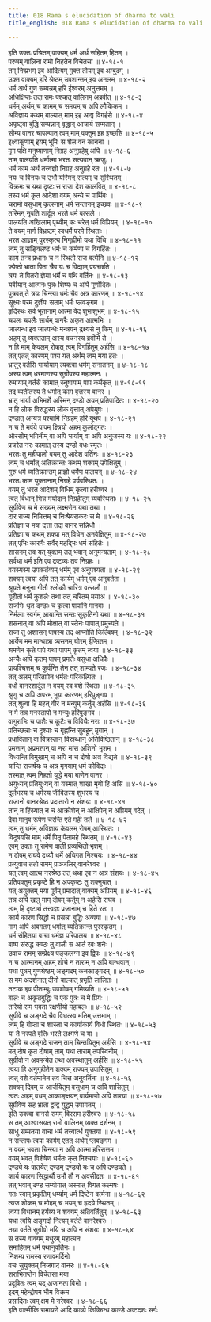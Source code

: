 ```yaml
---
title: 018 Rama s elucidation of dharma to vali
title_english: 018 Rama s elucidation of dharma to vali

---
```

<div class="audioEmbed"  caption="श्रीराम-हरिसीताराममूर्ति-घनपाठिभ्यां वचनम्" src="https://archive.org/download/Ramayana-recitation-Sriram-harisItArAmamUrti-Ghanapaati-v2/Kanda_4/Kanda_4_KSK-018-Ramena_Valivadha_Samardhanam.mp3"></div>

इति उक्तः प्रश्रितम् वाक्यम् धर्म अर्थ सहितम् हितम् ।  
परुषम् वालिना रामो निहतेन विचेतसा ॥ ४-१८-१  
तम् निष्प्रभम् इव आदित्यम् मुक्त तोयम् इव अम्बुदम् ।  
उक्त वाक्यम् हरि श्रेष्ठम् उपशान्तम् इव अनलम् ॥ ४-१८-२  
धर्म अर्थ गुण सम्पन्नम् हरि ईश्वरम् अनुत्तमम् ।  
अधिक्षिप्तः तदा रामः पश्चात् वालिनम् अब्रवीत् ॥ ४-१८-३  
धर्मम् अर्थम् च कामम् च समयम् च अपि लौकिकम् ।  
अविज्ञाय कथम् बाल्यात् माम् इह अद्य विगर्हसे ॥ ४-१८-४  
अपृष्ट्वा बुद्धि सम्पन्नान् वृद्धान् आचार्य सम्मतान् ।  
सौम्य वानर चापल्यात् त्वम् माम् वक्तुम् इह इच्छसि ॥ ४-१८-५  
इक्ष्वाकूणाम् इयम् भूमिः स शैल वन कानना ।  
मृग पक्षि मनुष्याणाम् निग्रह अनुग्रहेषु अपि ॥ ४-१८-६  
ताम् पालयति धर्मात्मा भरतः सत्यवान् ऋजुः ।  
धर्म काम अर्थ तत्त्वज्ञो निग्रह अनुग्रहे रतः ॥ ४-१८-७  
नयः च विनयः च उभौ यस्मिन् सत्यम् च सुस्थितम् ।  
विक्रमः च यथा दृष्टः स राजा देश कालवित् ॥ ४-१८-८  
तस्य धर्म कृत आदेशा वयम् अन्ये च पार्थिवः ।  
चरामो वसुधाम् कृत्स्नाम् धर्म सन्तानम् इच्छवः ॥ ४-१८-९  
तस्मिन् नृपति शार्दूल भरते धर्म वत्सले ।  
पालयति अखिलाम् पृथ्वीम् कः चरेत् धर्म विप्रियम् ॥ ४-१८-१०  
ते वयम् मार्ग विभ्रष्टम् स्वधर्मे परमे स्थिताः ।  
भरत आज्ञाम् पुरस्कृत्य निगृह्णीमो यथा विधि ॥ ४-१८-११  
त्वम् तु सङ्क्लिष्ट धर्मः च कर्मणा च विगर्हितः ।  
काम तन्त्र प्रधानः च न स्थितो राज वर्त्मनि ॥ ४-१८-१२  
ज्येष्ठो भ्राता पिता चैव यः च विद्याम् प्रयच्छति ।  
त्रयः ते पितरो ज्ञेया धर्मे च पथि वर्तिनः ॥ ४-१८-१३  
यवीयान् आत्मनः पुत्रः शिष्यः च अपि गुणोदितः ।  
पुत्रवत् ते त्रयः चिन्त्या धर्मः चैव अत्र कारणम् ॥ ४-१८-१४  
सूक्ष्मः परम दुर्ज्ञेयः सताम् धर्मः प्लवङ्गम ।  
हृदिस्थः सर्व भूतानाम् आत्मा वेद शुभाशुभम् ॥ ४-१८-१५  
चपलः चपलैः सार्धम् वानरैः अकृत आत्मभिः ।  
जात्यन्ध इव जात्यन्धैः मन्त्रयन् द्रक्ष्यसे नु किम् ॥ ४-१८-१६  
अहम् तु व्यक्तताम् अस्य वचनस्य ब्रवीमि ते ।  
न हि माम् केवलम् रोषात् त्वम् विगर्हितुम् अर्हसि ॥ ४-१८-१७  
तत् एतत् कारणम् पश्य यत् अर्थम् त्वम् मया हतः ।  
भ्रातुर् वर्तसि भार्यायाम् त्यक्त्वा धर्मम् सनातनम् ॥ ४-१८-१८  
अस्य त्वम् धरमाणस्य सुग्रीवस्य महात्मनः ।  
रुमायाम् वर्तसे कामात् स्नुषायाम् पाप कर्मकृत् ॥ ४-१८-१९  
तद् व्यतीतस्य ते धर्मात् काम वृत्तस्य वानर ।  
भ्रातृ भार्या अभिमर्शे अस्मिन् दण्डो अयम् प्रतिपादितः ॥ ४-१८-२०  
न हि लोक विरुद्धस्य लोक वृत्तात् अपेयुषः ।  
दण्डात् अन्यत्र पश्यामि निग्रहम् हरि यूथप ॥ ४-१८-२१  
न च ते मर्षये पापम् क्ष्त्रियो अहम् कुलोद्गतः ।  
औरसीम् भगिनीम् वा अपि भार्याम् वा अपि अनुजस्य यः ॥ ४-१८-२२  
प्रचरेत नरः कामात् तस्य दण्डो वधः स्मृतः ।  
भरतः तु महीपालो वयम् तु आदेश वर्तिनः ॥ ४-१८-२३  
त्वम् च धर्मात् अतिक्रान्तः कथम् शक्यम् उपेक्षितुम् ।  
गुरु धर्म व्यतिक्रान्तम् प्राज्ञो धर्मेण पालयन् ॥ ४-१८-२४  
भरतः काम युक्तानाम् निग्रहे पर्यवस्थितः ।  
वयम् तु भरत आदेशम् विधिम् कृत्वा हरीश्वर ।  
त्वत् विधान् भिन्न मर्यादान् निग्रहीतुम् व्यवस्थिताः ॥ ४-१८-२५  
सुग्रीवेण च मे सख्यम् लक्ष्मणेन यथा तथा ।  
दार राज्य निमित्तम् च निःश्रेयसकरः स मे ॥ ४-१८-२६  
प्रतिज्ञा च मया दत्ता तदा वानर सन्निधौ ।  
प्रतिज्ञा च कथम् शक्या मत् विधेन अनवेक्षितुम् ॥ ४-१८-२७  
तत् एभिः कारणैः सर्वैर् महद्भिः धर्म संहितैः ।  
शासनम् तव यत् युक्तम् तत् भवान् अनुमन्यताम् ॥ ४-१८-२८  
सर्वथा धर्म इति एव द्रष्टव्यः तव निग्रहः ।  
वयस्यस्य उपकर्तव्यम् धर्मम् एव अनुपश्यता ॥ ४-१८-२९  
शक्यम् त्वया अपि तत् कार्यम् धर्मम् एव अनुवर्तता ।  
श्रूयते मनुना गीतौ श्लोकौ चारित्र वत्सलौ ॥  
गृहीतौ धर्म कुशलैः तथा तत् चरितम् मयाअ ॥ ४-१८-३०  
राजभिः धृत दण्डाः च कृत्वा पापानि मानवाः ।  
निर्मलाः स्वर्गम् आयान्ति सन्तः सुकृतिनो यथा ॥ ४-१८-३१  
शसनात् वा अपि मोक्षात् वा स्तेनः पापात् प्रमुच्यते ।  
राजा तु अशासन् पापस्य तद् आप्नोति किल्बिषम् ॥ ४-१८-३२  
आर्येण मम मान्धात्रा व्यसनम् घोरम् ईप्सितम् ।  
श्रमणेन कृते पापे यथा पापम् कृतम् त्वया ॥ ४-१८-३३  
अन्यैः अपि कृतम् पापम् प्रमत्तैः वसुधा अधिपैः ।  
प्रायश्चित्तम् च कुर्वन्ति तेन तत् शाम्यते रजः ॥ ४-१८-३४  
तत् अलम् परितापेन धर्मतः परिकल्पितः ।  
वधो वानरशार्दूल न वयम् स्व वशे स्थिताः ॥ ४-१८-३५  
श्रुणु च अपि अपरम् भूयः कारणम् हरिपुङ्गव ।  
तत् श्रुत्वा हि महत् वीर न मन्युम् कर्तुम् अर्हसि ॥ ४-१८-३६  
न मे तत्र मनस्तापो न मन्युः हरिपुङ्गव ।  
वागुराभिः च पाशैः च कूटैः च विविधैः नराः ॥ ४-१८-३७  
प्रतिच्छन्नाः च दृश्याः च गृह्णन्ति सुबहून् मृगान् ।  
प्रधावितान् वा वित्रस्तान् विस्रब्धान् अतिविष्ठितान् ॥ ४-१८-३८  
प्रमत्तान् अप्रमत्तान् वा नरा मांस अशिनो भृशम् ।  
विध्यन्ति विमुखाम् च अपि न च दोषो अत्र विद्यते ॥ ४-१८-३९  
यान्ति राजर्षयः च अत्र मृगयाम् धर्म कोविदाः ।  
तस्मात् त्वम् निहतो युद्धे मया बाणेन वानर ।  
अयुध्यन् प्रतियुध्यन् वा यस्मात् शाखा मृगो हि असि ॥ ४-१८-४०  
दुर्लभस्य च धर्मस्य जीवितस्य शुभस्य च ।  
राजानो वानरश्रेष्ठ प्रदातारो न संशयः ॥ ४-१८-४१  
तान् न हिंस्यात् न च आक्रोशेन् न आक्षिपेन् न अप्रियम् वदेत् ।  
देवा मानुष रूपेण चरन्ति एते मही तले ॥ ४-१८-४२  
त्वम् तु धर्मम् अविज्ञाय केवलम् रोषम् आस्थितः ।  
विदूषयसि माम् धर्मे पितृ पैतामहे स्थितम् ॥ ४-१८-४३  
एवम् उक्तः तु रामेण वाली प्रव्यथितो भृशम् ।  
न दोषम् राघवे दध्यौ धर्मे अधिगत निश्चयः ॥ ४-१८-४४  
प्रत्युवाच ततो रामम् प्राञ्जलिर् वानरेश्वरः ।  
यत् त्वम् आत्थ नरश्रेष्ठ तत् थथा एव न अत्र संशयः ॥ ४-१८-४५  
प्रतिवक्तुम् प्रकृष्टे हि न अपकृष्टः तु शक्नुयात् ।  
यत् अयुक्तम् मया पूर्वम् प्रमादात् वाक्यम् अप्रियम् ॥ ४-१८-४६  
तत्र अपि खलु माम् दोषम् कर्तुम् न अर्हसि राघव ।  
त्वम् हि दृष्टार्थ तत्त्वज्ञः प्रजानाम् च हिते रतः ।  
कार्य कारण सिद्धौ च प्रसन्ना बुद्धिः अव्यया ॥ ४-१८-४७  
माम् अपि अवगतम् धर्मात् व्यतिक्रान्त पुरस्कृतम् ।  
धर्म संहितया वाचा धर्मज्ञ परिपालय ॥ ४-१८-४८  
बाष्प संरुद्ध कण्ठः तु वाली स आर्त रवः शनैः ।  
उवाच रामम् सम्प्रेक्ष्य पङ्कलग्न इव द्विपः ॥ ४-१८-४९  
न च आत्मानम् अहम् शोचे न ताराम् न अपि बान्धवान् ।  
यथा पुत्रम् गुणश्रेष्ठम् अङ्गदम् कनकाङ्गदम् ॥ ४-१८-५०  
स मम अदर्शनात् दीनो बाल्यात् प्रभृति लालितः ।  
तटाक इव पीताम्बुः उपशोषम् गमिष्यति ॥ ४-१८-५१  
बालः च अकृतबुद्धिः च एक पुत्रः च मे प्रियः ।  
तारेयो राम भवता रक्षणीयो महाबलः ॥ ४-१८-५२  
सुग्रीवे च अङ्गदे चैव विधत्स्व मतिम् उत्तमाम् ।  
त्वम् हि गोप्ता च शास्ता च कार्याकार्य विधौ स्थितः ॥ ४-१८-५३  
या ते नरपते वृत्तिः भरते लक्ष्मणे च या ।  
सुग्रीवे च अङ्गदे राजन् ताम् चिन्तयितुम् अर्हसि ॥ ४-१८-५४  
मत् दोष कृत दोषाम् ताम् यथा ताराम् तपस्विनीम् ।  
सुग्रीवो न अवमन्येत तथा अवस्थातुम् अर्हसि ॥ ४-१८-५५  
त्वया हि अनुगृहीतेन शक्यम् राज्यम् उपासितुम् ।  
त्वत् वशे वर्तमानेन तव चित्त अनुवर्तिना ॥ ४-१८-५६  
शक्यम् दिवम् च आर्जयितुम् वसुधाम् च अपि शासितुम् ।  
त्वतः अहम् वधम् आकाङ्क्षयन् वार्यमाणो अपि तारया ॥ ४-१८-५७  
सुग्रीवेण सह भ्राता द्वन्द्व युद्धम् उपागतम् ।  
इति उक्त्वा वानरो रामम् विरराम हरीश्वरः ॥ ४-१८-५८  
स तम् आश्वासयत् रामो वालिनम् व्यक्त दर्शनम् ।  
साधु सम्मतया वाचा धर्म तत्त्वार्त्ध युक्तया ॥ ४-१८-५९  
न सन्तापः त्वया कार्यम् एतत् अर्थम् प्लवङ्गम ।  
न वयम् भवता चिन्त्या न अपि आत्मा हरिसत्तम ।  
वयम् भवत् विशेषेण धर्मतः कृत निश्चयाः ॥ ४-१८-६०  
दण्ड्ये यः पातयेत् दण्डम् दण्ड्यो यः च अपि दण्ड्यते ।  
कार्य कारण सिद्धार्थौ उभौ तौ न अवसीदतः ॥ ४-१८-६१  
तत् भवान् दण्ड सम्योगात् अस्मात् विगत कल्मषः ।  
गतः स्वाम् प्रकृतिम् धर्म्याम् धर्म दिष्टेन वर्त्मना ॥ ४-१८-६२  
त्यज शोकम् च मोहम् च भयम् च हृदये स्थितम् ।  
त्वया विधानम् हर्यग्र्य न शक्यम् अतिवर्तितुम् ॥ ४-१८-६३  
यथा त्वयि अङ्गदो नित्यम् वर्तते वानरेश्वरः ।  
तथा वर्तते सुग्रीवो मयि च अपि न संशयः ॥ ४-१८-६४  
स तस्य वाक्यम् मधुरम् महात्मनः  
समाहितम् धर्म पथानुवर्तिनः ।  
निशम्य रामस्य रणावमर्दिनो  
वचः सुयुक्तम् निजगाद वानरः ॥ ४-१८-६५  
शराभितप्तेन विचेतसा मया  
प्रदूषितः त्वम् यद् अजानता विभो ।  
इदम् महेन्द्रोपम भीम विक्रम  
प्रसादितः त्वम् क्षम मे नरेश्वर ॥ ४-१८-६६  
इति वाल्मीकि रामायणे आदि काव्ये किष्किन्ध काण्डे अष्टदशः सर्गः